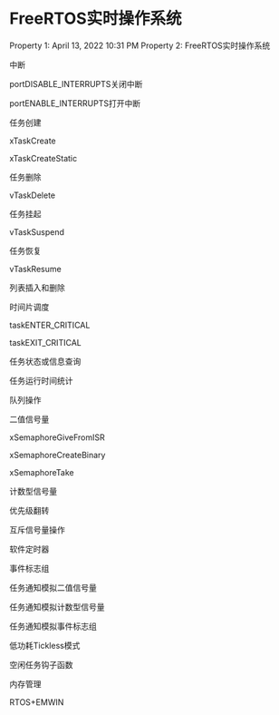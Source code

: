 # FreeRTOS实时操作系统

Property 1: April 13, 2022 10:31 PM
Property 2: FreeRTOS实时操作系统

中断

portDISABLE_INTERRUPTS关闭中断

portENABLE_INTERRUPTS打开中断

任务创建

xTaskCreate

xTaskCreateStatic

任务删除

vTaskDelete

任务挂起

vTaskSuspend

任务恢复

vTaskResume

列表插入和删除

时间片调度

taskENTER_CRITICAL

taskEXIT_CRITICAL

任务状态或信息查询

任务运行时间统计

队列操作

二值信号量

xSemaphoreGiveFromISR

xSemaphoreCreateBinary

xSemaphoreTake

计数型信号量

优先级翻转

互斥信号量操作

软件定时器

事件标志组

任务通知模拟二值信号量

任务通知模拟计数型信号量

任务通知模拟事件标志组

低功耗Tickless模式

空闲任务钩子函数

内存管理

RTOS+EMWIN